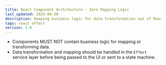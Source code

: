 ```yaml
---
title: React Component Architecture - Zero Mapping Logic
last_updated: 2025-08-30
description: Keeping business logic for data transformation out of React components.
tags: react effect
version: 1.0
---
```


- Components MUST NOT contain business logic for mapping or transforming data.
- Data transformation and mapping should be handled in the `Effect` service layer before being passed to the UI or sent to a state machine.
